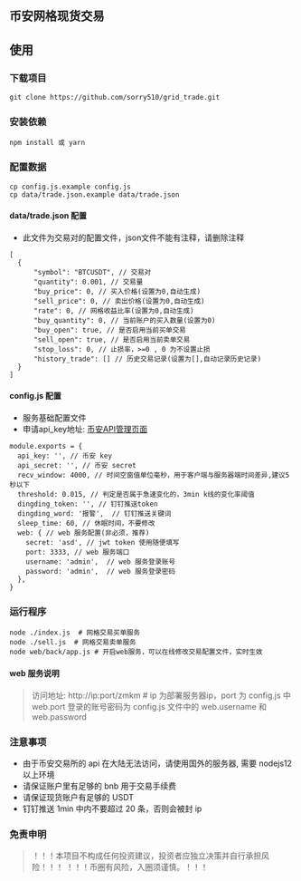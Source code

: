 ## 币安网格现货交易

## 使用

### 下载项目
```
git clone https://github.com/sorry510/grid_trade.git
```

### 安装依赖

```
npm install 或 yarn
```

### 配置数据

```
cp config.js.example config.js
cp data/trade.json.example data/trade.json
```


#### data/trade.json 配置
- 此文件为交易对的配置文件，json文件不能有注释，请删除注释

```
[
  {
      "symbol": "BTCUSDT", // 交易对
      "quantity": 0.001, // 交易量
      "buy_price": 0, // 买入价格(设置为0,自动生成)
      "sell_price": 0, // 卖出价格(设置为0,自动生成)
      "rate": 0, // 网格收益比率(设置为0,自动生成)
      "buy_quantity": 0, // 当前账户的买入数量(设置为0)
      "buy_open": true, // 是否启用当前买单交易
      "sell_open": true, // 是否启用当前卖单交易
      "stop_loss": 0, // 止损率，>=0 , 0 为不设置止损
      "history_trade": [] // 历史交易记录(设置为[],自动记录历史记录)
  }
]
```

#### config.js 配置
- 服务基础配置文件
- 申请api_key地址: [币安API管理页面](https://www.binance.com/cn/usercenter/settings/api-management)

```
module.exports = {
  api_key: '', // 币安 key
  api_secret: '', // 币安 secret
  recv_window: 4000, // 时间空窗值单位毫秒，用于客户端与服务器端时间差异,建议5秒以下
  threshold: 0.015, // 判定是否属于急速变化的，3min k线的变化率阈值
  dingding_token: '', // 钉钉推送token
  dingding_word: '报警',  // 钉钉推送关键词
  sleep_time: 60, // 休眠时间，不要修改
  web: { // web 服务配置(非必须，推荐)
    secret: 'asd', // jwt token 使用随便填写
    port: 3333, // web 服务端口
    username: 'admin',  // web 服务登录账号
    password: 'admin',  // web 服务登录密码
  },
}
```

### 运行程序

```
node ./index.js  # 网格交易买单服务
node ./sell.js  # 网格交易卖单服务
node web/back/app.js # 开启web服务，可以在线修改交易配置文件，实时生效
```

#### web 服务说明
>访问地址: http://ip:port/zmkm # ip 为部署服务器ip，port 为 config.js 中 web.port
登录的账号密码为 config.js 文件中的  web.username 和 web.password

### 注意事项
- 由于币安交易所的 api 在大陆无法访问，请使用国外的服务器, 需要 nodejs12 以上环境
- 请保证账户里有足够的 bnb 用于交易手续费
- 请保证现货账户有足够的 USDT
- 钉钉推送 1min 中内不要超过 20 条，否则会被封 ip

### 免责申明
>！！！本项目不构成任何投资建议，投资者应独立决策并自行承担风险！！！
！！！币圈有风险，入圈须谨慎。！！！


